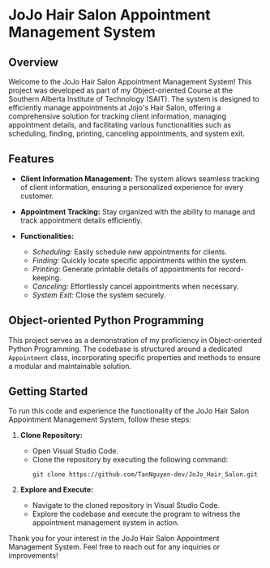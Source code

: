 # JoJo Hair Salon Appointment Management System

## Overview

Welcome to the JoJo Hair Salon Appointment Management System! This project was developed as part of my Object-oriented Course at the Southern Alberta Institute of Technology (SAIT). The system is designed to efficiently manage appointments at Jojo's Hair Salon, offering a comprehensive solution for tracking client information, managing appointment details, and facilitating various functionalities such as scheduling, finding, printing, canceling appointments, and system exit.

## Features

- **Client Information Management:** The system allows seamless tracking of client information, ensuring a personalized experience for every customer.
  
- **Appointment Tracking:** Stay organized with the ability to manage and track appointment details efficiently.

- **Functionalities:**
  - *Scheduling:* Easily schedule new appointments for clients.
  - *Finding:* Quickly locate specific appointments within the system.
  - *Printing:* Generate printable details of appointments for record-keeping.
  - *Canceling:* Effortlessly cancel appointments when necessary.
  - *System Exit:* Close the system securely.

## Object-oriented Python Programming

This project serves as a demonstration of my proficiency in Object-oriented Python Programming. The codebase is structured around a dedicated `Appointment` class, incorporating specific properties and methods to ensure a modular and maintainable solution.

## Getting Started

To run this code and experience the functionality of the JoJo Hair Salon Appointment Management System, follow these steps:

1. **Clone Repository:** 
   - Open Visual Studio Code.
   - Clone the repository by executing the following command:
     ```
     git clone https://github.com/TanNguyen-dev/JoJo_Hair_Salon.git
     ```

2. **Explore and Execute:**
   - Navigate to the cloned repository in Visual Studio Code.
   - Explore the codebase and execute the program to witness the appointment management system in action.

Thank you for your interest in the JoJo Hair Salon Appointment Management System. Feel free to reach out for any inquiries or improvements!
